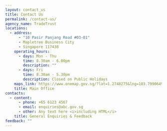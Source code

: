 ```yaml
---
layout: contact_us
title: Contact Us
permalink: /contact-us/
agency_name: TradeTrust
locations:
  - address:
      - "10 Pasir Panjang Road #03-01"
      - Mapletree Business City
      - Singapore 117438
    operating_hours:
      - days: Mon - Thu
        time: 8.30am - 6.00pm
        description: ""
      - days: Fri
        time: 8.30am - 5.30pm
        description: Closed on Public Holidays
    maps_link: https://www.onemap.gov.sg/?lat=1.2748275&lng=103.7990649
    title: Main Office
contacts:
  - content:
      - phone: +65 6123 4567
      - email: enquiries@abc.gov.sg
      - other: Any text here <i>including HTML</i>
    title: General Enquiries & Feedback
feedback: ""
---
```

